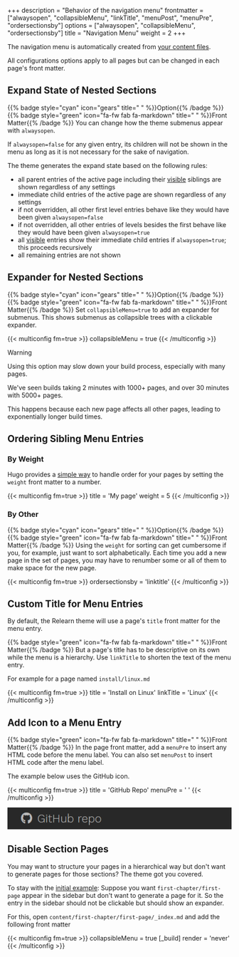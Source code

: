 +++
description = "Behavior of the navigation menu"
frontmatter = ["alwaysopen", "collapsibleMenu", "linkTitle", "menuPost", "menuPre", "ordersectionsby"]
options = ["alwaysopen", "collapsibleMenu", "ordersectionsby"]
title = "Navigation Menu"
weight = 2
+++

The navigation menu is automatically created from [your content files](authoring/structure).

All configurations options apply to all pages but can be changed in each page's front matter.

## Expand State of Nested Sections

{{% badge style="cyan" icon="gears" title=" " %}}Option{{% /badge %}} {{% badge style="green" icon="fa-fw fab fa-markdown" title=" " %}}Front Matter{{% /badge %}} You can change how the theme submenus appear with `alwaysopen`.

If `alwaysopen=false` for any given entry, its children will not be shown in the menu as long as it is not necessary for the sake of navigation.

The theme generates the expand state based on the following rules:

- all parent entries of the active page including their [visible](authoring/meta#hidden) siblings are shown regardless of any settings
- immediate child entries of the active page are shown regardless of any settings
- if not overridden, all other first level entries behave like they would have been given `alwaysopen=false`
- if not overridden, all other entries of levels besides the first behave like they would have been given `alwaysopen=true`
- all [visible](authoring/meta#hidden) entries show their immediate child entries if `alwaysopen=true`; this proceeds recursively
- all remaining entries are not shown

## Expander for Nested Sections

{{% badge style="cyan" icon="gears" title=" " %}}Option{{% /badge %}} {{% badge style="green" icon="fa-fw fab fa-markdown" title=" " %}}Front Matter{{% /badge %}} Set `collapsibleMenu=true` to add an expander for submenus. This shows submenus as collapsible trees with a clickable expander.

{{< multiconfig fm=true >}}
collapsibleMenu = true
{{< /multiconfig >}}

> [!WARNING]
> Using this option may slow down your build process, especially with many pages.
>
> We've seen builds taking 2 minutes with 1000+ pages, and over 30 minutes with 5000+ pages.
>
> This happens because each new page affects all other pages, leading to exponentially longer build times.

## Ordering Sibling Menu Entries

### By Weight

Hugo provides a [simple way](https://gohugo.io/getting-started/glossary/#weight) to handle order for your pages by setting the `weight` front matter to a number.

{{< multiconfig fm=true >}}
title = 'My page'
weight = 5
{{< /multiconfig >}}

### By Other

{{% badge style="cyan" icon="gears" title=" " %}}Option{{% /badge %}} {{% badge style="green" icon="fa-fw fab fa-markdown" title=" " %}}Front Matter{{% /badge %}} Using the `weight` for sorting can get cumbersome if you, for example, just want to sort alphabetically. Each time you add a new page in the set of pages, you may have to renumber some or all of them to make space for the new page.

{{< multiconfig fm=true >}}
ordersectionsby = 'linktitle'
{{< /multiconfig >}}

## Custom Title for Menu Entries

By default, the Relearn theme will use a page's `title` front matter for the menu entry.

{{% badge style="green" icon="fa-fw fab fa-markdown" title=" " %}}Front Matter{{% /badge %}} But a page's title has to be descriptive on its own while the menu is a hierarchy. Use `linkTitle` to shorten the text of the menu entry.

For example for a page named `install/linux.md`

{{< multiconfig fm=true >}}
title = 'Install on Linux'
linkTitle = 'Linux'
{{< /multiconfig >}}

## Add Icon to a Menu Entry

{{% badge style="green" icon="fa-fw fab fa-markdown" title=" " %}}Front Matter{{% /badge %}} In the page front matter, add a `menuPre` to insert any HTML code before the menu label. You can also set `menuPost` to insert HTML code after the menu label.

The example below uses the GitHub icon.

{{< multiconfig fm=true >}}
title = 'GitHub Repo'
menuPre = '<i class="fab fa-github"></i> '
{{< /multiconfig >}}

![Title with icon](item-with-icon.png?width=18.75rem)

## Disable Section Pages

You may want to structure your pages in a hierarchical way but don't want to generate pages for those sections? The theme got you covered.

To stay with the [initial example](authoring/structure): Suppose you want `first-chapter/first-page` appear in the sidebar but don't want to generate a page for it. So the entry in the sidebar should not be clickable but should show an expander.

For this, open `content/first-chapter/first-page/_index.md` and add the following front matter

{{< multiconfig fm=true >}}
collapsibleMenu = true
[_build]
  render = 'never'
{{< /multiconfig >}}
